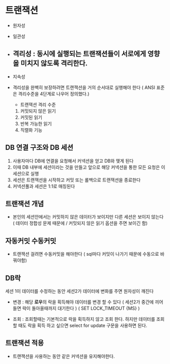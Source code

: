 # 트랜잭션

- 원자성
- 일관성
- ## 격리성 : 동시에 실행되는 트랜잭션들이 서로에게 영향을 미치지 않도록 격리한다.
- 지속성

- 격리성을 완벽히 보장하려면 트랜잭션을 거의 순서대로 실행해야 한다 ( ANSI 표준은 격리수준을 4단계로 나우어 정의했다.)

    - 트랜잭션 격리 수준
    1. 커밋되지 않은 읽기
    2. 커밋된 읽기
    3. 반복 가능한 읽기
    4. 직렬화 기능


## DB 연결 구조와 DB 세션

1. 사용자마다 DB에 연결을 요청해서 커넥션을 얻고 DB와 맺게 된다 
2. 이때 DB 내부에 세션이라는 것을 만들고 앞으로 해당 커넥션을 통한 모든 요청은 이 세션으로 실행
3. 세션은 트랜잭션을 시작하고 커밋 또는 롤백으로 트랜잭션을 종료한다
4. 커넥션풀과 세션은 1:1로 매칭된다


## 트랜잭션 개념

 - 본인의 세션안에서는 커밋하지 않은 데이터가 보이지만 다른 세션은 보이지 않는다 ( 데이터 정합성 문제 때문에 / 커밋되지 않은 읽기 옵션을 주면 보이긴 함)

 ## 자동커밋 수동커밋


 - 트랜잭션 걸려면 수동커밋을 해야한다 ( sql마다 커밋이 나가기 때문에 수동으로 바꿔야함)


## DB락

세션 1이 데이터를 수정하는 동안 세션2가 데이터에 변화를 주면 원자성이 깨진다

- 변경 : 해당 **로우**의 락을 획득해야 데이터를 변경 할 수 있다 ( 세션2가 중간에 끼어들면 락이 돌아올때까지 대기한다 ) ( SET LOCK_TIMEOUT  {MS} )

- 조회 : 조회할때는 기본적으로 락을 획득하지 않고 조회 한다. 하지만 데이터를 조회 할 때도 락을 획득 하고 싶으면 select for update 구문을 사용하면 된다.

## 트랜잭션 적용

- 트랜잭션을 사용하는 동안 같은 커넥션을 유지해야한다.